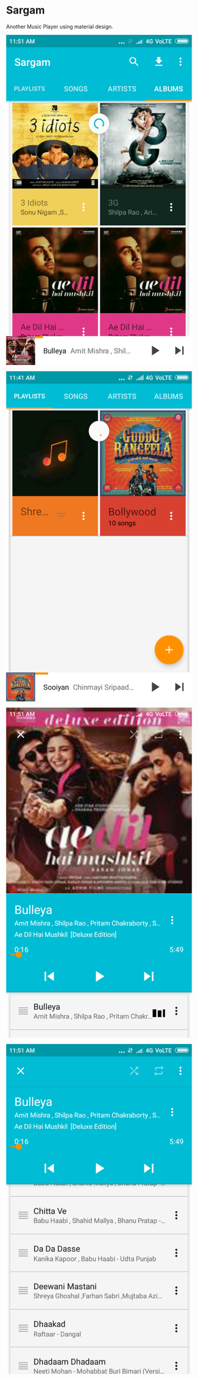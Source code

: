 # Sargam

Another Music Player using material design. 

![Screenshot 1](https://github.com/puru-anshu/sargam/blob/master/screenshots/sargam1.png)




![Screenshot 2](https://github.com/puru-anshu/sargam/blob/master/screenshots/sargam2.png)



![Screenshot 3](https://github.com/puru-anshu/sargam/blob/master/screenshots/sargam3.png)



![Screenshot 4](https://github.com/puru-anshu/sargam/blob/master/screenshots/sargam4.png)
